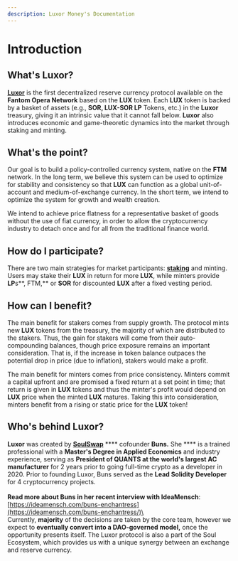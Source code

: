 ```yaml
---
description: Luxor Money's Documentation
---
```


# Introduction

## What's Luxor?

[**Luxor**](https://soul.sh/luxor) is the first decentralized reserve currency protocol available on the **Fantom Opera Network** based on the **LUX** token. Each **LUX** token is backed by a basket of assets (e.g., **SOR, LUX-SOR LP** Tokens, etc.) in the **Luxor** treasury, giving it an intrinsic value that it cannot fall below. **Luxor** also introduces economic and game-theoretic dynamics into the market through staking and minting.

## What's the point?

Our goal is to build a policy-controlled currency system, native on the **FTM** network. In the long term, we believe this system can be used to optimize for stability and consistency so that **LUX** can function as a global unit-of-account and medium-of-exchange currency. In the short term, we intend to optimize the system for growth and wealth creation.

We intend to achieve price flatness for a representative basket of goods without the use of fiat currency, in order to allow the cryptocurrency industry to detach once and for all from the traditional finance world.

## How do I participate? <a href="#how-do-i-participate-in-olympus" id="how-do-i-participate-in-olympus"></a>

There are two main strategies for market participants: [**staking**](https://app.luxor.money/stake) and minting. Users may stake their **LUX** in return for more **LUX**, while minters provide **LP**s**, FTM,** or **SOR** for discounted **LUX** after a fixed vesting period.

## How can I benefit? <a href="#how-can-i-benefit-from-olympus" id="how-can-i-benefit-from-olympus"></a>

The main benefit for stakers comes from supply growth. The protocol mints new **LUX** tokens from the treasury, the majority of which are distributed to the stakers. Thus, the gain for stakers will come from their auto-compounding balances, though price exposure remains an important consideration. That is, if the increase in token balance outpaces the potential drop in price (due to inflation), stakers would make a profit.

The main benefit for minters comes from price consistency. Minters commit a capital upfront and are promised a fixed return at a set point in time; that return is given in **LUX** tokens and thus the minter's profit would depend on **LUX** price when the minted **LUX** matures. Taking this into consideration, minters benefit from a rising or static price for the **LUX** token!

## Who's behind Luxor? <a href="#who-created-olympus" id="who-created-olympus"></a>

**Luxor** was created by [**SoulSwap**](https://exchange.soulswap.finance) **** cofounder **Buns.** She **** is a trained professional with a **Master's Degree in Applied Economics** and industry experience, serving as **President of QUANTS at the world's largest AC manufacturer** for 2 years prior to going full-time crypto as a developer in 2020. Prior to founding Luxor, Buns served as the **Lead Solidity Developer** for 4 cryptocurrency projects.\
\
**Read more about Buns in her recent interview with IdeaMensch**: [https://ideamensch.com/buns-enchantress](https://ideamensch.com/buns-enchantress/)\
\
Currently, **majority** of the decisions are taken by the core team, however we expect to **eventually convert into a DAO-governed model,** once the opportunity presents itself. The Luxor protocol is also a part of the Soul Ecosystem, which provides us with a unique synergy between an exchange and reserve currency.
